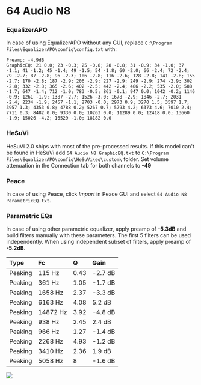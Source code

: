 # 64 Audio N8

### EqualizerAPO
In case of using EqualizerAPO without any GUI, replace `C:\Program Files\EqualizerAPO\config\config.txt`
with:
```
Preamp: -4.9dB
GraphicEQ: 21 0.0; 23 -0.3; 25 -0.8; 28 -0.8; 31 -0.9; 34 -1.0; 37 -1.1; 41 -1.2; 45 -1.4; 49 -1.5; 54 -1.8; 60 -2.0; 66 -2.4; 72 -2.4; 79 -2.7; 87 -2.8; 96 -2.3; 106 -2.8; 116 -2.6; 128 -2.8; 141 -2.8; 155 -2.7; 170 -2.8; 187 -2.9; 206 -2.9; 227 -2.9; 249 -2.9; 274 -2.9; 302 -2.8; 332 -2.8; 365 -2.6; 402 -2.5; 442 -2.4; 486 -2.2; 535 -2.0; 588 -1.7; 647 -1.4; 712 -1.0; 783 -0.5; 861 -0.1; 947 0.0; 1042 -0.2; 1146 -0.9; 1261 -1.9; 1387 -2.7; 1526 -3.0; 1678 -2.9; 1846 -2.7; 2031 -2.4; 2234 -1.9; 2457 -1.1; 2703 -0.0; 2973 0.9; 3270 1.5; 3597 1.7; 3957 1.3; 4353 0.8; 4788 0.2; 5267 0.7; 5793 4.2; 6373 4.6; 7010 2.4; 7711 0.3; 8482 0.0; 9330 0.0; 10263 0.0; 11289 0.0; 12418 0.0; 13660 -1.9; 15026 -4.2; 16529 -1.0; 18182 0.0
```

### HeSuVi
HeSuVi 2.0 ships with most of the pre-processed results. If this model can't be found in HeSuVi add
`64 Audio N8 GraphicEQ.txt` to `C:\Program Files\EqualizerAPO\config\HeSuVi\eq\custom\` folder.
Set volume attenuation in the Connection tab for both channels to **-49**

### Peace
In case of using Peace, click *Import* in Peace GUI and select `64 Audio N8 ParametricEQ.txt`.

### Parametric EQs
In case of using other parametric equalizer, apply preamp of **-5.3dB** and build filters manually
with these parameters. The first 5 filters can be used independently.
When using independent subset of filters, apply preamp of **-5.2dB**.

| Type    | Fc       |    Q | Gain    |
|:--------|:---------|:-----|:--------|
| Peaking | 115 Hz   | 0.43 | -2.7 dB |
| Peaking | 361 Hz   | 1.05 | -1.7 dB |
| Peaking | 1658 Hz  | 2.37 | -3.3 dB |
| Peaking | 6163 Hz  | 4.08 | 5.2 dB  |
| Peaking | 14872 Hz | 3.92 | -4.8 dB |
| Peaking | 938 Hz   | 2.45 | 2.4 dB  |
| Peaking | 966 Hz   | 1.27 | -1.4 dB |
| Peaking | 2268 Hz  | 4.93 | -1.2 dB |
| Peaking | 3410 Hz  | 2.36 | 1.9 dB  |
| Peaking | 5058 Hz  | 8    | -1.6 dB |

![](https://raw.githubusercontent.com/jaakkopasanen/AutoEq/master/results/oratory1990/usound/64%20Audio%20N8/64%20Audio%20N8.png)